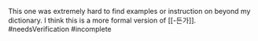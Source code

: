This one was extremely hard to find examples or instruction on beyond my dictionary.
I think this is a more formal version of [[-든가]]. #needsVerification 
#incomplete 